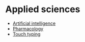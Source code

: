 ﻿# Applied sciences

- [Artificial intelligence](artificial-intelligence/index)
- [Pharmacology](pharmacology/index)
- [Touch typing](touch-typing)
